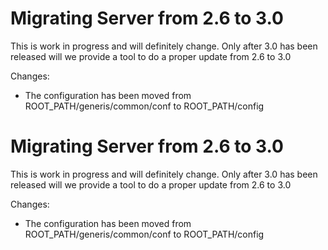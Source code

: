 <!--
created_at: '2014-08-19 14:26:10'
updated_at: '2014-08-19 14:26:10'
authors:
    - 'Joel Bout'
tags:
    - 'TAO 3 0'
-->

Migrating Server from 2.6 to 3.0
================================

This is work in progress and will definitely change. Only after 3.0 has been released will we provide a tool to do a proper update from 2.6 to 3.0

Changes:

-   The configuration has been moved from ROOT\_PATH/generis/common/conf to ROOT\_PATH/config

Migrating Server from 2.6 to 3.0
================================

This is work in progress and will definitely change. Only after 3.0 has been released will we provide a tool to do a proper update from 2.6 to 3.0

Changes:

-   The configuration has been moved from ROOT\_PATH/generis/common/conf to ROOT\_PATH/config


